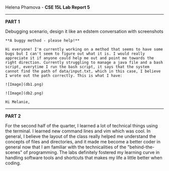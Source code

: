 Helena Phamova - **CSE 15L Lab Report 5**

---

**PART 1**

Debugging scenario, design it like an edstem conversation with screenshots

```
**A buggy method - please help!**

Hi everyone! I'm currently working on a method that seems to have some bugs but I can't seem to figure out what it is. I would really appreciate it if anyone could help me out and point me towards the right direction. Currently struggling to manage a java file and a bash script, everytime I run the bash script, it says that the system cannot find the path of data/input.txt, which in this case, I believe I wrote out the path correctly. This is what I have:

![Image](db1.png)

![Image](db2.png)
```

```
Hi Melanie, 
```


---

**PART 2**

For the second half of the quarter, I learned a lot of technical things using the terminal. I learned new command lines and vim which was cool. In general, I believe the layout of the class really helped me understand the concepts of files and directories, and it made me become a better coder in general now that I am familiar with the technicalities of the "behind-the-scenes" of programming. The labs definitely fostered my learning curve in handling software tools and shortcuts that makes my life a little better when coding.
